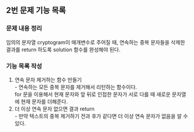 ## 2번 문제 기능 목록

### 문제 내용 정리

임의의 문자열 cryptogram이 매개변수로 주어질 때, 연속하는 중복 문자들을 삭제한 결과를 return 하도록 solution 함수를 완성해야 된다.

### 기능 목록 작성

1. 연속 문자 제거하는 함수 만들기
   <br/>- 연속하는 모든 중복 문자를 제거해서 리턴하는 함수이다. 
   <br/> for 문을 이용해서 현재 문자와 앞 뒤로 인접한 문자가 서로 다를 때 새로운 문자열에 현재 문자를 더해준다.
2. 더 이상 연속 문자 없으면 결과 return
   <br/>- 만약 텍스트의 중복 제거하기 전과 후가 같다면 더 이상 연속 문자가 없음을 알 수 있다.